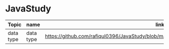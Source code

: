 # JavaStudy

| Topic | name    | linked                                                                      |
|-----------|---------|-----------------------------------------------------------------------------------|
|data type  | data type |  https://github.com/rafiqul0396/JavaStudy/blob/master/src/com/company/DataTypes/datatypes.md |
